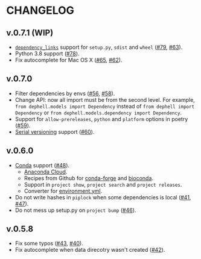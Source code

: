 # CHANGELOG

## v.0.7.1 (WIP)

+ [`dependency_links`](https://setuptools.readthedocs.io/en/latest/setuptools.html#dependencies-that-aren-t-in-pypi) support for `setup.py`, `sdist` and `wheel` ([#79](https://github.com/dephell/dephell/pull/79), [#63](https://github.com/dephell/dephell/issues/63)).
+ Python 3.8 support ([#78](https://github.com/dephell/dephell/pull/78)).
+ Fix autocomplete for Mac OS X ([#65](https://github.com/dephell/dephell/pull/65), [#62](https://github.com/dephell/dephell/pull/62)).

## v.0.7.0

+ Filter dependencies by envs ([#56](https://github.com/dephell/dephell/issues/56), [#58](https://github.com/dephell/dephell/pull/58)).
+ Change API: now all import must be from the second level. For example, `from dephell.models import Dependency` instead of `from dephell import Dependency` or `from dephell.models.dependency import Dependency`.
+ Support for `allow-prereleases`, `python` and `platform` options in poetry ([#59](https://github.com/dephell/dephell/pull/59)).
+ [Serial versioning](https://packaging.python.org/guides/distributing-packages-using-setuptools/#serial-versioning) support ([#60](https://github.com/dephell/dephell/pull/60)).

## v.0.6.0

+ [Conda](https://github.com/conda/conda/) support ([#48](https://github.com/dephell/dephell/pull/48)).
    + [Anaconda Cloud](https://docs.anaconda.com/anaconda-cloud/).
    + Recipes from Github for [conda-forge](https://github.com/conda-forge/) and [bioconda](https://github.com/bioconda/bioconda-recipes/).
    + Support in `project show`, `project search` and `project releases`.
    + Converter for [environment.yml](https://docs.conda.io/projects/conda/en/latest/user-guide/tasks/manage-environments.html#sharing-an-environment).
+ Do not write hashes in `piplock` when some dependencies is local ([#41](https://github.com/dephell/dephell/issues/41), [#47](https://github.com/dephell/dephell/pull/47)).
+ Do not mess up setup.py on `project bump` ([#46](https://github.com/dephell/dephell/pull/46)).

## v.0.5.8

+ Fix some typos ([#43](https://github.com/dephell/dephell/issues/43), [#40](https://github.com/dephell/dephell/pull/40)).
+ Fix autocomplete when data direcotry wasn't created ([#42](https://github.com/dephell/dephell/issues/42)).
